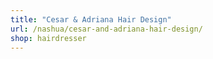 ```yaml
---
title: "Cesar & Adriana Hair Design"
url: /nashua/cesar-and-adriana-hair-design/
shop: hairdresser
---
```

